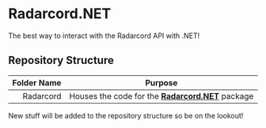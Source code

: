 # Radarcord.NET

The best way to interact with the Radarcord API with .NET!

## Repository Structure

| Folder Name   |      Purpose      |
|--------------:|:-----------------:|
| Radarcord     |  Houses the code for the **[Radarcord.NET](https://www.nuget.org/packages/Radarcord.NET)** package |

New stuff will be added to the repository structure so be on the lookout!
